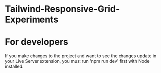 # Tailwind-Responsive-Grid-Experiments



# For developers
If you make changes to the project and want to see the changes update in your Live Server extension, you must run 'npm run dev' first with Node installed.